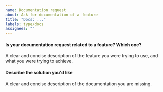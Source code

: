 ```yaml
---
name: Documentation request
about: Ask for documentation of a feature
title: "Docs: ..."
labels: type/docs
assignees: ""
---
```


#### Is your documentation request related to a feature? Which one?

A clear and concise description of the feature you were trying to use, and what you were trying to achieve.

#### Describe the solution you'd like

A clear and concise description of the documentation you are missing.